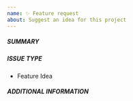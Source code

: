 ```yaml
---
name: ✨ Feature request
about: Suggest an idea for this project
---
```


<!--- Verify first that your feature was not already discussed on GitHub -->
<!--- Complete *all* sections as described, this form is processed automatically -->

##### SUMMARY
<!--- Describe the new feature/improvement briefly below -->

##### ISSUE TYPE
- Feature Idea


##### ADDITIONAL INFORMATION
<!--- Describe how the feature would be used, why it is needed and what it would solve -->

<!--- Paste example playbooks or commands between quotes below -->
```yaml

```

<!--- HINT: You can also paste gist.github.com links for larger files -->
